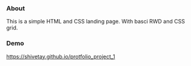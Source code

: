 ### About

This is a simple HTML and CSS landing page. With basci RWD and CSS grid.

### Demo

https://shivetay.github.io/protfolio_project_1
